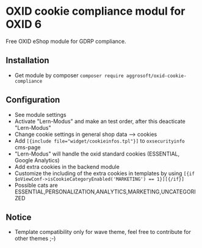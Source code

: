 # OXID cookie compliance modul for OXID 6

Free OXID eShop module for GDRP compliance.

## Installation
- Get module by composer `composer require aggrosoft/oxid-cookie-compliance`

## Configuration
- See module settings
- Activate "Lern-Modus" and make an test order, after this deacticate "Lern-Modus"
- Change cookie settings in general shop data --> cookies
- Add `[{include file="widget/cookieinfos.tpl"}]` to `oxsecurityinfo` cms-page
- "Lern-Modus" will handle the oxid standard cookies (ESSENTIAL, Google Analytics)
- Add extra cookies in the backend module    
- Customize the including of the extra cookies in templates by using `[{if $oViewConf->isCookieCategoryEnabled('MARKETING') == 1}][{/if}]`
- Possible cats are ESSENTIAL,PERSONALIZATION,ANALYTICS,MARKETING,UNCATEGORIZED

## Notice
- Template compatibility only for wave theme, feel free to contribute for other themes ;-)
